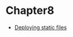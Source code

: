 # Chapter8

* [Deploying static files](https://docs.djangoproject.com/en/2.1/howto/static-files/deployment/)

